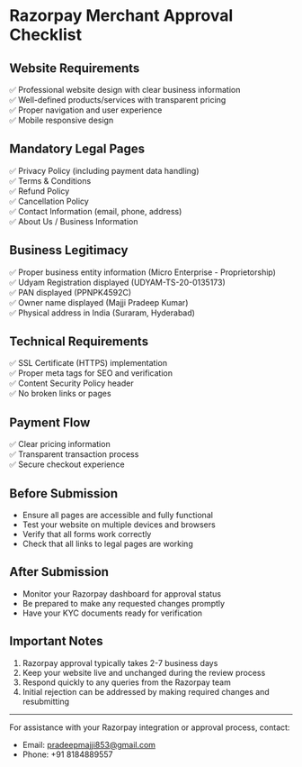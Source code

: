 # Razorpay Merchant Approval Checklist

## Website Requirements
✅ Professional website design with clear business information  
✅ Well-defined products/services with transparent pricing  
✅ Proper navigation and user experience  
✅ Mobile responsive design  

## Mandatory Legal Pages
✅ Privacy Policy (including payment data handling)  
✅ Terms & Conditions  
✅ Refund Policy  
✅ Cancellation Policy  
✅ Contact Information (email, phone, address)  
✅ About Us / Business Information  

## Business Legitimacy
✅ Proper business entity information (Micro Enterprise - Proprietorship)  
✅ Udyam Registration displayed (UDYAM-TS-20-0135173)  
✅ PAN displayed (PPNPK4592C)  
✅ Owner name displayed (Majji Pradeep Kumar)  
✅ Physical address in India (Suraram, Hyderabad)  

## Technical Requirements
✅ SSL Certificate (HTTPS) implementation  
✅ Proper meta tags for SEO and verification  
✅ Content Security Policy header  
✅ No broken links or pages  

## Payment Flow
✅ Clear pricing information  
✅ Transparent transaction process  
✅ Secure checkout experience  

## Before Submission
- Ensure all pages are accessible and fully functional
- Test your website on multiple devices and browsers
- Verify that all forms work correctly
- Check that all links to legal pages are working

## After Submission
- Monitor your Razorpay dashboard for approval status
- Be prepared to make any requested changes promptly
- Have your KYC documents ready for verification

## Important Notes
1. Razorpay approval typically takes 2-7 business days
2. Keep your website live and unchanged during the review process
3. Respond quickly to any queries from the Razorpay team
4. Initial rejection can be addressed by making required changes and resubmitting

---

For assistance with your Razorpay integration or approval process, contact:
- Email: pradeepmajji853@gmail.com
- Phone: +91 8184889557
